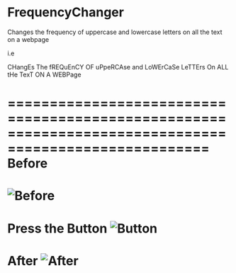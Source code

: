 # FrequencyChanger
Changes the frequency of uppercase and lowercase letters on all the text on a webpage

i.e

CHangEs The fREQuEnCY OF uPpeRCAse and LoWErCaSe LeTTErs On ALL tHe TexT ON A WEBPage

======================================================================================================
Before 
======================================================================================================
![Before](https://ibin.co/w800/4eO91yvy0sAA.png)
======================================================================================================
Press the Button
![Button](https://ibin.co/w800/4eOBdi82ZeYC.png)
======================================================================================================
After
![After](https://ibin.co/w800/4eOBt0eBNqsK.png)
======================================================================================================




